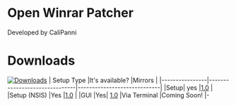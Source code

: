 # Open Winrar Patcher

Developed by CaliPanni


# Downloads
[![Downloads](https://img.shields.io/github/downloads/CaliPanni/owp/total.svg)]()
| Setup Type             |It's available?                       |Mirrors                         |
|----------------|-------------------------------|-----------------------------|
|Setup|    yes        |[1.0](https://github.com/CaliPanni/owp/releases/download/setup/OWP_setup.exe)       |
|Setup  (NSIS)        |Yes          |[1.0](https://github.com/CaliPanni/owp/releases/download/setup/OWP_setup_nsis.exe)           |
|GUI        |Yes|  [1.0](https://github.com/CaliPanni/owp/releases/download/setup/OWP_GUI.exe)
|Via Terminal       |Coming Soon! |-
